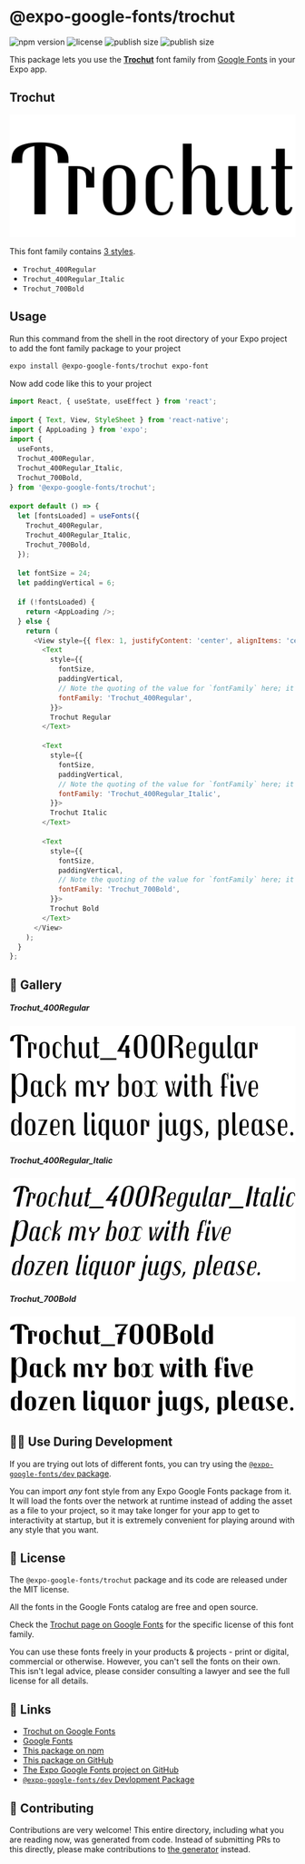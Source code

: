 # @expo-google-fonts/trochut

![npm version](https://flat.badgen.net/npm/v/@expo-google-fonts/trochut)
![license](https://flat.badgen.net/github/license/expo/google-fonts)
![publish size](https://flat.badgen.net/packagephobia/install/@expo-google-fonts/trochut)
![publish size](https://flat.badgen.net/packagephobia/publish/@expo-google-fonts/trochut)

This package lets you use the [**Trochut**](https://fonts.google.com/specimen/Trochut) font family from [Google Fonts](https://fonts.google.com/) in your Expo app.

## Trochut

![Trochut](./font-family.png)

This font family contains [3 styles](#-gallery).

- `Trochut_400Regular`
- `Trochut_400Regular_Italic`
- `Trochut_700Bold`

## Usage

Run this command from the shell in the root directory of your Expo project to add the font family package to your project
```sh
expo install @expo-google-fonts/trochut expo-font
```

Now add code like this to your project
```js
import React, { useState, useEffect } from 'react';

import { Text, View, StyleSheet } from 'react-native';
import { AppLoading } from 'expo';
import {
  useFonts,
  Trochut_400Regular,
  Trochut_400Regular_Italic,
  Trochut_700Bold,
} from '@expo-google-fonts/trochut';

export default () => {
  let [fontsLoaded] = useFonts({
    Trochut_400Regular,
    Trochut_400Regular_Italic,
    Trochut_700Bold,
  });

  let fontSize = 24;
  let paddingVertical = 6;

  if (!fontsLoaded) {
    return <AppLoading />;
  } else {
    return (
      <View style={{ flex: 1, justifyContent: 'center', alignItems: 'center' }}>
        <Text
          style={{
            fontSize,
            paddingVertical,
            // Note the quoting of the value for `fontFamily` here; it expects a string!
            fontFamily: 'Trochut_400Regular',
          }}>
          Trochut Regular
        </Text>

        <Text
          style={{
            fontSize,
            paddingVertical,
            // Note the quoting of the value for `fontFamily` here; it expects a string!
            fontFamily: 'Trochut_400Regular_Italic',
          }}>
          Trochut Italic
        </Text>

        <Text
          style={{
            fontSize,
            paddingVertical,
            // Note the quoting of the value for `fontFamily` here; it expects a string!
            fontFamily: 'Trochut_700Bold',
          }}>
          Trochut Bold
        </Text>
      </View>
    );
  }
};

```

## 🔡 Gallery

##### Trochut_400Regular
![Trochut_400Regular](./Trochut_400Regular.ttf.png)

##### Trochut_400Regular_Italic
![Trochut_400Regular_Italic](./Trochut_400Regular_Italic.ttf.png)

##### Trochut_700Bold
![Trochut_700Bold](./Trochut_700Bold.ttf.png)


## 👩‍💻 Use During Development

If you are trying out lots of different fonts, you can try using the [`@expo-google-fonts/dev` package](https://github.com/expo/google-fonts/tree/master/font-packages/dev#readme).

You can import *any* font style from any Expo Google Fonts package from it. It will load the fonts
over the network at runtime instead of adding the asset as a file to your project, so it may take longer
for your app to get to interactivity at startup, but it is extremely convenient
for playing around with any style that you want.

## 📖 License

The `@expo-google-fonts/trochut` package and its code are released under the MIT license.

All the fonts in the Google Fonts catalog are free and open source.

Check the [Trochut page on Google Fonts](https://fonts.google.com/specimen/Trochut) for the specific license of this font family.

You can use these fonts freely in your products & projects - print or digital, commercial or otherwise. However, you can't sell the fonts on their own. This isn't legal advice, please consider consulting a lawyer and see the full license for all details.

## 🔗 Links

- [Trochut on Google Fonts](https://fonts.google.com/specimen/Trochut)
- [Google Fonts](https://fonts.google.com/)
- [This package on npm](https://www.npmjs.com/package/@expo-google-fonts/trochut)
- [This package on GitHub](https://github.com/expo/google-fonts/tree/master/font-packages/trochut)
- [The Expo Google Fonts project on GitHub](https://github.com/expo/google-fonts)
- [`@expo-google-fonts/dev` Devlopment Package](https://github.com/expo/google-fonts/tree/master/font-packages/dev)

## 🤝 Contributing

Contributions are very welcome! This entire directory, including what you are reading now, was generated from code. Instead of submitting PRs to this directly, please make contributions to [the generator](https://github.com/expo/google-fonts/tree/master/packages/generator) instead.
